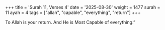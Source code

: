 +++
title = 'Surah 11, Verses 4'
date = '2025-08-30'
weight = 1477
surah = 11
ayah = 4
tags = ["allah", "capable", "everything", "return"]
+++

To Allah is your return. And He is Most Capable of everything.”